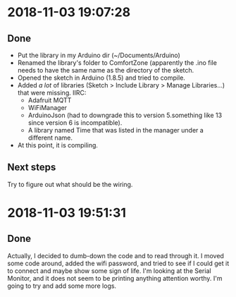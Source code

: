 # 2018-11-03 19:07:28
## Done
* Put the library in my Arduino dir (~/Documents/Arduino)
* Renamed the library's folder to ComfortZone (apparently the .ino file needs to have the same name
  as the directory of the sketch.
* Opened the sketch in Arduino (1.8.5) and tried to compile.
* Added *a lot* of libraries (Sketch > Include Library > Manage Libraries...) that were missing.
  IIRC:
  * Adafruit MQTT
  * WiFiManager
  * ArduinoJson (had to downgrade this to version 5.something like 13 since version 6 is
    incompatible).
  * A library named Time that was listed in the manager under a different name.
* At this point, it is compiling.
## Next steps
Try to figure out what should be the wiring.
# 2018-11-03 19:51:31
## Done
Actually, I decided to dumb-down the code and to read through it.
I moved some code around, added the wifi password, and tried to see if I could get it to connect
and maybe show some sign of life.
I'm looking at the Serial Monitor, and it does not seem to be printing anything attention worthy.
I'm going to try and add some more logs.
